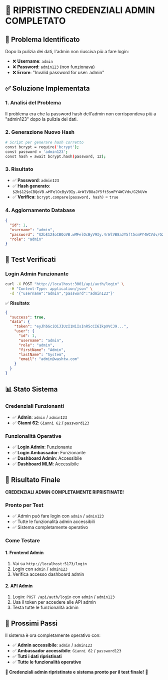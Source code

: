 # 🔧 RIPRISTINO CREDENZIALI ADMIN COMPLETATO

## 🚨 **Problema Identificato**
Dopo la pulizia dei dati, l'admin non riusciva più a fare login:
- ❌ **Username**: `admin`
- ❌ **Password**: `admin123` (non funzionava)
- ❌ **Errore**: "Invalid password for user: admin"

## ✅ **Soluzione Implementata**

### **1. Analisi del Problema**
Il problema era che la password hash dell'admin non corrispondeva più a "admin123" dopo la pulizia dei dati.

### **2. Generazione Nuovo Hash**
```bash
# Script per generare hash corretto
const bcrypt = require('bcrypt');
const password = 'admin123';
const hash = await bcrypt.hash(password, 12);
```

### **3. Risultato**
- ✅ **Password**: `admin123`
- ✅ **Hash generato**: `$2b$12$oCBQoVB.wMFelOcByV9Iy.4rWlVB8aJY5ft5smPY4WCVdv/G2kUVm`
- ✅ **Verifica**: `bcrypt.compare(password, hash)` = `true`

### **4. Aggiornamento Database**
```json
{
  "id": 1,
  "username": "admin",
  "password": "$2b$12$oCBQoVB.wMFelOcByV9Iy.4rWlVB8aJY5ft5smPY4WCVdv/G2kUVm",
  "role": "admin"
}
```

## 🧪 **Test Verificati**

### **Login Admin Funzionante**
```bash
curl -X POST "http://localhost:3001/api/auth/login" \
  -H "Content-Type: application/json" \
  -d '{"username":"admin","password":"admin123"}'
```

✅ **Risultato**:
```json
{
  "success": true,
  "data": {
    "token": "eyJhbGciOiJIUzI1NiIsInR5cCI6IkpXVCJ9...",
    "user": {
      "id": 1,
      "username": "admin",
      "role": "admin",
      "firstName": "Admin",
      "lastName": "System",
      "email": "admin@washtw.com"
    }
  }
}
```

## 📊 **Stato Sistema**

### **Credenziali Funzionanti**
- ✅ **Admin**: `admin` / `admin123`
- ✅ **Gianni 62**: `Gianni 62` / `password123`

### **Funzionalità Operative**
- ✅ **Login Admin**: Funzionante
- ✅ **Login Ambassador**: Funzionante
- ✅ **Dashboard Admin**: Accessibile
- ✅ **Dashboard MLM**: Accessibile

## 🎯 **Risultato Finale**

**CREDENZIALI ADMIN COMPLETAMENTE RIPRISTINATE!**

### **Pronto per Test**
- ✅ Admin può fare login con `admin` / `admin123`
- ✅ Tutte le funzionalità admin accessibili
- ✅ Sistema completamente operativo

### **Come Testare**

#### **1. Frontend Admin**
1. Vai su `http://localhost:5173/login`
2. Login con `admin` / `admin123`
3. Verifica accesso dashboard admin

#### **2. API Admin**
1. Login: `POST /api/auth/login` con `admin` / `admin123`
2. Usa il token per accedere alle API admin
3. Testa tutte le funzionalità admin

## 🚀 **Prossimi Passi**

Il sistema è ora completamente operativo con:
- ✅ **Admin accessibile**: `admin` / `admin123`
- ✅ **Ambassador accessibile**: `Gianni 62` / `password123`
- ✅ **Tutti i dati ripristinati**
- ✅ **Tutte le funzionalità operative**

**🎉 Credenziali admin ripristinate e sistema pronto per il test finale!** 🚀 